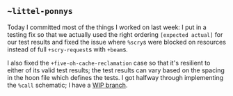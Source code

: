 ## `~littel-ponnys`
Today I committed most of the things I worked on last week: I put in a testing fix so that we actually used the right ordering `[expected actual]` for our test results and fixed the issue where `%scry`s were blocked on resources instead of full `+scry-request`s with `+beam`s.

I also fixed the `+five-oh-cache-reclamation` case so that it's resilient to either of its valid test results; the test results can vary based on the spacing in the hoon file which defines the tests. I got halfway through implementing the `%call` schematic; I have a [WIP branch](https://github.com/eglaysher/arvo/commit/768ced85d1de1801029a20d67e9ff70b3d91d47b).